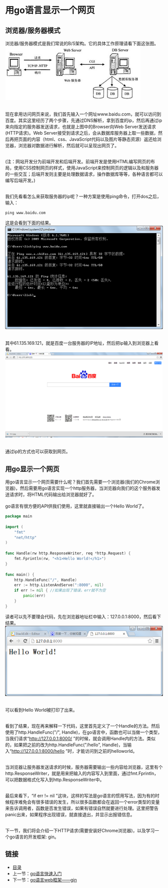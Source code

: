# 用go语言显示一个网页

## 浏览器/服务器模式
浏览器/服务器模式是我们常说的B/S架构。它的具体工作原理请看下面这张图。<br>
![](./imgs/5.3/5.3-1.jpg?raw=true)<br><br>

现在拿用访问网页来说，我们首先输入一个网址www.baidu.com，就可以访问到百度。其实这里经历了两个步骤，先通过DNS解析，拿到百度的ip，然后再通过ip来向指定的服务器发送请求，也就是上图中的Browser向Web Server发送请求(HTTP请求)。Web Server接受到请求之后，会从数据库服务器上取一些数据，然后再把页面的内容（html、css、JavaScript代码以及图片等静态资源）返还给浏览器，浏览器对数据进行解析，然后就可以呈现出网页了。 <br> <br>

(注：网站开发分为前端开发和后端开发。前端开发是使用HTML编写网页的布局，使用CSS控制网页的样式，使用JavaScript来控制网页的逻辑以及和服务器的一些交互；后端开发则主要是处理数据请求，操作数据库等等，各种语言都可以编写后端开发。)<br><br>

我们先看看怎么来获取服务器的ip呢？一种方案是使用ping命令，打开dos之后，输入：<br>
``` shell
ping www.baidu.com
```
这是会看到下面的结果。<br>
![](./imgs/5.3/5.3-2.png?raw=true)<br><br>

其中61.135.169.121，就是百度一台服务器的IP地址，然后把ip输入到浏览器上看看。<br>
![](./imgs/5.3/5.3-3.png?raw=true)<br><br>

通过ip的方式也可以获取到网页。

## 用go显示一个网页
用go语言显示一个网页需要什么呢？我们首先需要一个浏览器(我们的Chrome浏览器)，然后需要用go语言实现一个http服务器，当浏览器向我们的这个服务器发送请求时，将HTML代码输出给浏览器就好了。<br><br>
go语言有很方便的API供我们使用，这里就直接输出一个Hello World了。
``` go
package main

import (
	"fmt"
	"net/http"
)

func Handle(rw http.ResponseWriter, req *http.Request) {
	fmt.Fprintln(rw, "<h1>Hello World!</h1>")
}

func main() {
	http.HandleFunc("/", Handle)
	err := http.ListenAndServe(":8000", nil)
	if err != nil { //如果出现了错误，err就不为空
		panic(err)
	}
}

```
读者可以先不要理会代码，先在浏览器地址栏中输入：127.0.0.1:8000，然后看下结果。<br>
![](./imgs/5.3/5.3-4.png?raw=true)<br><br>

可以看到Hello World被打印了出来。 <br><br>

看到了结果，现在再来解释一下代码，这里首先定义了一个Handle的方法。然后使用了http.HandleFunc("/", Handle)，在go语言中，函数也可以当做一个类型，当我们请求“http://127.0.0.1:8000/ ”的时候，就会调用Handle内的方法。类似的，如果把之前的改为http.HandleFunc("/hello", Handle)，当输入“http://127.0.0.1:8000/hello ”时，才能访问到之前的helloworld。 <br><br>

当浏览器让服务器发送请求的时候，服务器需要输出一些内容给浏览器，这里有个http.ResponseWriter，就是用来把输入的内容写入到里面，通过fmt.Fprintln，可以把数据格式化写入到http.ResponseWriter中。 <br><br>

最后来看下，“if err != nil ”这块，这样的写法是go语言的惯用写法，因为有的时候程序难免会有很多错误的发生，所以很多函数都会在返回一个error类型的变量来告诉调用者，函数是否发生错误，如果有错误自然就要进行处理。这里把警告panic出来，如果程序出现错误，就直接退出，并显示出报错信息。<br><br>

下一节，我们将会介绍一下HTTP请求(需要安装好Chrome浏览器)，以及学习一个go语言的开发框架: gin。


## 链接
- [目录](directory.md)  
- 上一节：[go语言快速入门](5.2.md)  
- 下一节：[go语言web框架——gin](5.4.md)
